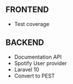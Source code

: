 
## FRONTEND
- Test coverage

## BACKEND
- Documentation API
- Spotify User provider
- Laravel 10
- Convert to PEST